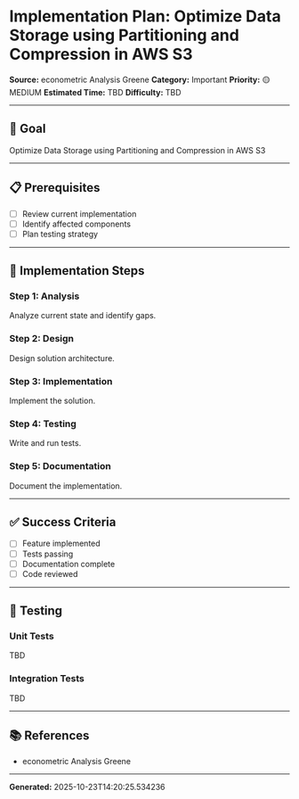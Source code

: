 # Implementation Plan: Optimize Data Storage using Partitioning and Compression in AWS S3

**Source:** econometric Analysis Greene
**Category:** Important
**Priority:** 🟡 MEDIUM
**Estimated Time:** TBD
**Difficulty:** TBD

---

## 🎯 Goal

Optimize Data Storage using Partitioning and Compression in AWS S3

---

## 📋 Prerequisites

- [ ] Review current implementation
- [ ] Identify affected components
- [ ] Plan testing strategy

---

## 🔧 Implementation Steps

### Step 1: Analysis

Analyze current state and identify gaps.

### Step 2: Design

Design solution architecture.

### Step 3: Implementation

Implement the solution.

### Step 4: Testing

Write and run tests.

### Step 5: Documentation

Document the implementation.

---

## ✅ Success Criteria

- [ ] Feature implemented
- [ ] Tests passing
- [ ] Documentation complete
- [ ] Code reviewed

---

## 🧪 Testing

### Unit Tests

TBD

### Integration Tests

TBD

---

## 📚 References

- econometric Analysis Greene

---

**Generated:** 2025-10-23T14:20:25.534236
